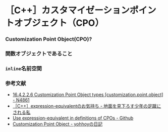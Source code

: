 # ［C++］カスタマイゼーションポイントオブジェクト（CPO）

### Customization Point Object(CPO)?

### 関数オブジェクトであること

### `inline`名前空間

### 参考文献

- [16.4.2.2.6 Customization Point Object types [customization.point.object] - N4861](https://timsong-cpp.github.io/cppwp/n4861/customization.point.object)
- [［C++］expression-equivalentのお気持ち - 地面を見下ろす少年の足蹴にされる私](https://onihusube.hatenablog.com/entry/2019/09/12/002550)
- [Use expression-equivalent in definitions of CPOs - Github](https://github.com/ericniebler/stl2/issues/262)
- [Customization Point Object - yohhoyの日記](https://yohhoy.hatenadiary.jp/entry/20190403/p1)